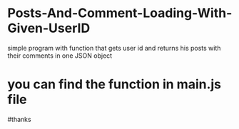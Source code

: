 # Posts-And-Comment-Loading-With-Given-UserID
simple program with function that gets user id and returns his posts with their comments in one JSON object

# you can find the function in main.js file
#thanks
